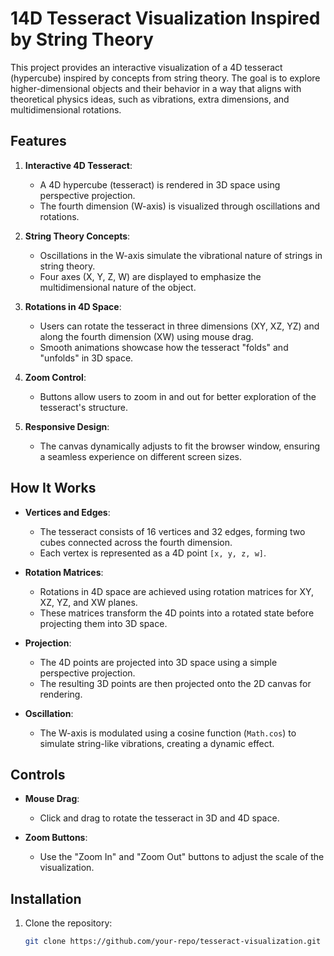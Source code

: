 # 14D Tesseract Visualization Inspired by String Theory

This project provides an interactive visualization of a 4D tesseract (hypercube) inspired by concepts from string theory. The goal is to explore higher-dimensional objects and their behavior in a way that aligns with theoretical physics ideas, such as vibrations, extra dimensions, and multidimensional rotations.

## Features

1. **Interactive 4D Tesseract**:
   - A 4D hypercube (tesseract) is rendered in 3D space using perspective projection.
   - The fourth dimension (W-axis) is visualized through oscillations and rotations.

2. **String Theory Concepts**:
   - Oscillations in the W-axis simulate the vibrational nature of strings in string theory.
   - Four axes (X, Y, Z, W) are displayed to emphasize the multidimensional nature of the object.

3. **Rotations in 4D Space**:
   - Users can rotate the tesseract in three dimensions (XY, XZ, YZ) and along the fourth dimension (XW) using mouse drag.
   - Smooth animations showcase how the tesseract "folds" and "unfolds" in 3D space.

4. **Zoom Control**:
   - Buttons allow users to zoom in and out for better exploration of the tesseract's structure.

5. **Responsive Design**:
   - The canvas dynamically adjusts to fit the browser window, ensuring a seamless experience on different screen sizes.

## How It Works

- **Vertices and Edges**:
  - The tesseract consists of 16 vertices and 32 edges, forming two cubes connected across the fourth dimension.
  - Each vertex is represented as a 4D point `[x, y, z, w]`.

- **Rotation Matrices**:
  - Rotations in 4D space are achieved using rotation matrices for XY, XZ, YZ, and XW planes.
  - These matrices transform the 4D points into a rotated state before projecting them into 3D space.

- **Projection**:
  - The 4D points are projected into 3D space using a simple perspective projection.
  - The resulting 3D points are then projected onto the 2D canvas for rendering.

- **Oscillation**:
  - The W-axis is modulated using a cosine function (`Math.cos`) to simulate string-like vibrations, creating a dynamic effect.

## Controls

- **Mouse Drag**:
  - Click and drag to rotate the tesseract in 3D and 4D space.

- **Zoom Buttons**:
  - Use the "Zoom In" and "Zoom Out" buttons to adjust the scale of the visualization.

## Installation

1. Clone the repository:
   ```bash
   git clone https://github.com/your-repo/tesseract-visualization.git
